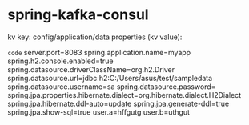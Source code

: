 # spring-kafka-consul

kv key: config/application/data
properties (kv value):

`code`
server.port=8083
spring.application.name=myapp
spring.h2.console.enabled=true
spring.datasource.driverClassName=org.h2.Driver
spring.datasource.url=jdbc:h2:C:/Users/asus/test/sampledata
spring.datasource.username=sa
spring.datasource.password=
spring.jpa.properties.hibernate.dialect=org.hibernate.dialect.H2Dialect
spring.jpa.hibernate.ddl-auto=update
spring.jpa.generate-ddl=true
spring.jpa.show-sql=true
user.a=hffgutg
user.b=uthgut
